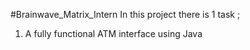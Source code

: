 #Brainwave_Matrix_Intern
In this project there is 1 task ;
1. A fully functional ATM interface using Java
